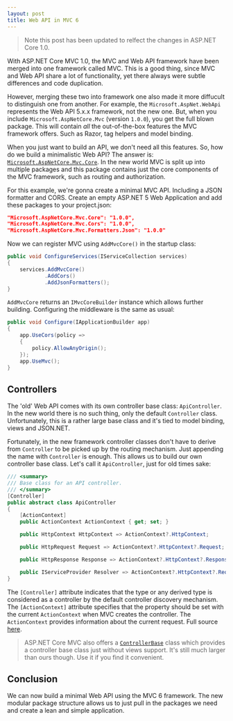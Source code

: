 ```yaml
---
layout: post
title: Web API in MVC 6
---
```


> Note this post has been updated to relfect the changes in ASP.NET Core 1.0.

With ASP.NET Core MVC 1.0, the MVC and Web API framework have been merged into one framework called MVC. This is a good thing, since MVC and Web API share a lot of functionality, yet there always were subtle differences and code duplication.

However, merging these two into framework one also made it more diffucult to distinguish one from another. For example, the `Microsoft.AspNet.WebApi` represents the Web API 5.x.x framework, not the new one. But, when you include `Microsoft.AspNetCore.Mvc` (version `1.0.0`), you get the full blown package. This will contain _all_ the out-of-the-box features the MVC framework offers. Such as Razor, tag helpers and model binding.

When you just want to build an API, we don't need all this features. So, how do we build a minimalistic Web API? The answer is: [`Microsoft.AspNetCore.Mvc.Core`](https://www.nuget.org/packages/Microsoft.AspNetCore.Mvc.Core). In the new world MVC is split up into multiple packages and this package contains just the core components of the MVC framework, such as routing and authorization.

For this example, we're gonna create a minimal MVC API. Including a JSON formatter and CORS. Create an empty ASP.NET 5 Web Application and add these packages to your project.json:

```json
"Microsoft.AspNetCore.Mvc.Core": "1.0.0",
"Microsoft.AspNetCore.Mvc.Cors": "1.0.0",
"Microsoft.AspNetCore.Mvc.Formatters.Json": "1.0.0"
```

Now we can register MVC using `AddMvcCore()` in the startup class:

```csharp
public void ConfigureServices(IServiceCollection services)
{
    services.AddMvcCore()
            .AddCors()
            .AddJsonFormatters();
}
```

`AddMvcCore` returns an `IMvcCoreBuilder` instance which allows further building. Configuring the middleware is the same as usual:

```csharp
public void Configure(IApplicationBuilder app)
{
    app.UseCors(policy =>
    {
        policy.AllowAnyOrigin();
    });
    app.UseMvc();
}
```

## Controllers
The 'old' Web API comes with its own controller base class: `ApiController`. In the new world there is no such thing, only the default `Controller` class. Unfortunately, this is a rather large base class and it's tied to model binding, views and JSON.NET.

Fortunately, in the new framework controller classes don't have to derive from `Controller` to be picked up by the routing mechanism. Just appending the name with `Controller` is enough. This allows us to build our own controller base class. Let's call it `ApiController`, just for old times sake:

```csharp
/// <summary>
/// Base class for an API controller.
/// </summary>
[Controller]
public abstract class ApiController
{
    [ActionContext]
    public ActionContext ActionContext { get; set; }

    public HttpContext HttpContext => ActionContext?.HttpContext;

    public HttpRequest Request => ActionContext?.HttpContext?.Request;

    public HttpResponse Response => ActionContext?.HttpContext?.Response;

    public IServiceProvider Resolver => ActionContext?.HttpContext?.RequestServices;
}
```

The `[Controller]` attribute indicates that the type or any derived type is considered as a controller by the default controller discovery mechanism. The `[ActionContext]` attribute specifies that the property should be set with the current `ActionContext` when MVC creates the controller. The `ActionContext` provides information about the current request. Full source [here](https://github.com/henkmollema/henkmollema.github.io/tree/master/samples/WebApi/ApiController.cs).

> ASP.NET Core MVC also offers a [`ControllerBase`](https://github.com/aspnet/Mvc/blob/1.0.0/src/Microsoft.AspNetCore.Mvc.Core/ControllerBase.cs) class which provides a controller base class just without views support. It's still much larger than ours though. Use it if you find it convenient.

## Conclusion
We can now build a minimal Web API using the MVC 6 framework. The new modular package structure allows us to just pull in the packages we need and create a lean and simple application.
